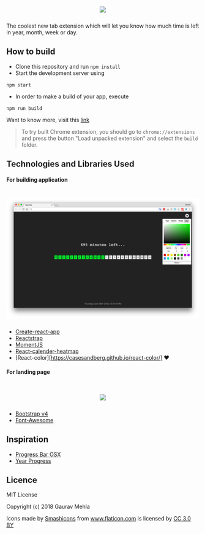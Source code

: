 <h1 align="center"><img src="screenshots/logo.png"></h1>

The coolest new tab extension which will let you know how much time is left in year, month, week or day.

## How to build

- Clone this repository and run `npm install`
- Start the development server using

```
npm start
```
- In order to make a build of your app, execute

```
npm run build
```


Want to know more, visit this [link](https://github.com/facebook/create-react-app/blob/master/packages/react-scripts/template/README.md)

> To try built Chrome extension, you should go to `chrome://extensions` and press the button "Load unpacked extension" and select the `build` folder.

## Technologies and Libraries Used

#### For building application

<h1 align="center"><img src="screenshots/9.png"></h1>

- [Create-react-app](https://github.com/facebook/create-react-app)
- [Reactstrap](https://reactstrap.github.io/)
- [MomentJS](https://momentjs.com/)
- [React-calender-heatmap](https://www.npmjs.com/package/react-calendar-heatmap)
- [React-color][https://casesandberg.github.io/react-color/] :heart:

#### For landing page

<h1 align="center"><img src="screenshots/web.png"></h1>

- [Bootstrap v4](https://github.com/twbs/bootstrap)
- [Font-Awesome](http://fontawesome.io/)

## Inspiration

- [Progress Bar OSX](https://www.producthunt.com/posts/progress-bar-osx)
- [Year Progress](https://chrome.google.com/webstore/detail/year-progress/hmejblemllciaklhffpinjgkbngcoopb)

## Licence

MIT License

Copyright (c) 2018 Gaurav Mehla

<div>Icons made by <a href="https://www.flaticon.com/authors/smashicons" title="Smashicons">Smashicons</a> from <a href="https://www.flaticon.com/" title="Flaticon">www.flaticon.com</a> is licensed by <a href="http://creativecommons.org/licenses/by/3.0/" title="Creative Commons BY 3.0" target="_blank">CC 3.0 BY</a></div>





